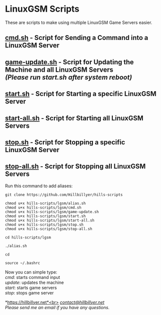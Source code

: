 # LinuxGSM Scripts
These are scripts to make using multiple LinuxGSM Game Servers easier. <br>

## [cmd.sh](https://github.com/Hillbillyer/hills-scripts/blob/main/lgsm/LinuxGSM-Scripts/cmd.sh) - Script for Sending a Command into a LinuxGSM Server <br>
## [game-update.sh](https://github.com/Hillbillyer/hills-scripts/blob/main/lgsm/game-update.sh) - Script for Updating the Machine and all LinuxGSM Servers <br> *(Please run start.sh after system reboot)* <br>
## [start.sh](https://github.com/Hillbillyer/hills-scripts/blob/main/lgsm/start.sh) - Script for Starting a specific LinuxGSM Server <br>
## [start-all.sh](https://github.com/Hillbillyer/hills-scripts/blob/main/lgsm/start-all.sh) - Script for Starting all LinuxGSM Servers <br>
## [stop.sh](https://github.com/Hillbillyer/hills-scripts/blob/main/lgsm/stop.sh) - Script for Stopping a specific LinuxGSM Server <br>
## [stop-all.sh](https://github.com/Hillbillyer/hills-scripts/blob/main/lgsm/stop-all.sh) - Script for Stopping all LinuxGSM Servers <br>

Run this command to add aliases:<br>
```
git clone https://github.com/Hillbillyer/hills-scripts

chmod u+x hills-scripts/lgsm/alias.sh
chmod u+x hills-scripts/lgsm/cmd.sh
chmod u+x hills-scripts/lgsm/game-update.sh
chmod u+x hills-scripts/lgsm/start.sh
chmod u+x hills-scripts/lgsm/start-all.sh
chmod u+x hills-scripts/lgsm/stop.sh
chmod u+x hills-scripts/lgsm/stop-all.sh

cd hills-scripts/lgsm

./alias.sh 

cd

source ~/.bashrc
```
Now you can simple type:<br>
*cmd*: starts command input<br>
*update*: updates the machine<br>
*start*: starts game servers<br>
*stop*: stops game server<br>

*https://hillbillyer.net*<br>
*contact@hillbillyer.net*<br>
*Please send me an email if you have any questions.*<br>